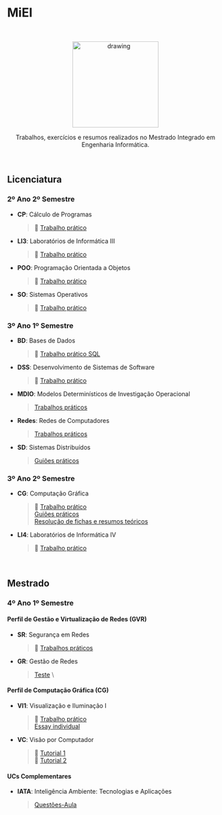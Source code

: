 # MiEI

</br>

<p align="center">
<img src="https://admin.googleusercontent.com/logo-scs-key2555945" alt="drawing" width="200"/>
</p>
<p align="center">
Trabalhos, exercícios e resumos realizados no Mestrado Integrado em Engenharia Informática.
</p>

</br>

## **Licenciatura**

### **2º Ano 2º Semestre**
- **CP**: Cálculo de Programas
  > :pushpin: [Trabalho prático](https://github.com/joanafonsogomes/CP)

- **LI3**: Laboratórios de Informática III
  > :pushpin: [Trabalho prático](https://github.com/joanafonsogomes/LI3)

- **POO**: Programação Orientada a Objetos
  > :pushpin: [Trabalho prático](https://github.com/joanafonsogomes/POO)
  
- **SO**: Sistemas Operativos
   > :pushpin: [Trabalho prático](https://github.com/joanafonsogomes/SO)  

### **3º Ano 1º Semestre**
- **BD**: Bases de Dados
  > :pushpin: [Trabalho prático SQL](https://github.com/joanafonsogomes/BD_SQL)

- **DSS**: Desenvolvimento de Sistemas de Software
  > :pushpin: [Trabalho prático](https://github.com/joanafonsogomes/DSS)

- **MDIO**: Modelos Determinísticos de Investigação Operacional
  > [Trabalhos práticos](https://github.com/joanafonsogomes/miei/tree/master/MDIO) 

- **Redes**: Redes de Computadores
  > [Trabalhos práticos](https://github.com/joanafonsogomes/miei/tree/master/REDES)

- **SD**: Sistemas Distribuídos
  > [Guiões práticos](https://github.com/joanafonsogomes/miei/tree/master/SD)

### **3º Ano 2º Semestre**

- **CG**: Computação Gráfica
  > :pushpin: [Trabalho prático](https://github.com/joanafonsogomes/CG) \
  > [Guiões práticos](https://github.com/joanafonsogomes/miei/tree/master/CG/Guioes) \
  > [Resolução de fichas e resumos teóricos](https://github.com/joanafonsogomes/miei/tree/master/CG/Fichas%26Resumos)
  
- **LI4**: Laboratórios de Informática IV
  > :pushpin: [Trabalho prático](https://github.com/joanafonsogomes/LI4)

<br/>

## **Mestrado**

### **4º Ano 1º Semestre**
#### Perfil de Gestão e Virtualização de Redes (GVR)
 
- **SR**: Segurança em Redes

  > :pushpin: [Trabalhos práticos](https://github.com/joanafonsogomes/SR)

- **GR**: Gestão de Redes
  
  > [Teste](https://github.com/joanafonsogomes/miei/tree/master/GR/Teste-GR) \

#### Perfil de Computação Gráfica (CG)
 
- **VI1**: Visualização e Iluminação I

  > :pushpin: [Trabalho prático](https://github.com/joanafonsogomes/VI-Group) \
  > [Essay individual](https://github.com/joanafonsogomes/miei/tree/master/VI1)

- **VC**: Visão por Computador

  > :pushpin: [Tutorial 1](https://github.com/joanafonsogomes/VC-Tutorial1) \
  > :pushpin: [Tutorial 2](https://github.com/joanafonsogomes/VC-Tutorial2)
  
#### UCs Complementares
- **IATA**: Inteligência Ambiente: Tecnologias e Aplicações

  > [Questões-Aula](https://github.com/joanafonsogomes/miei/tree/master/IATA)
